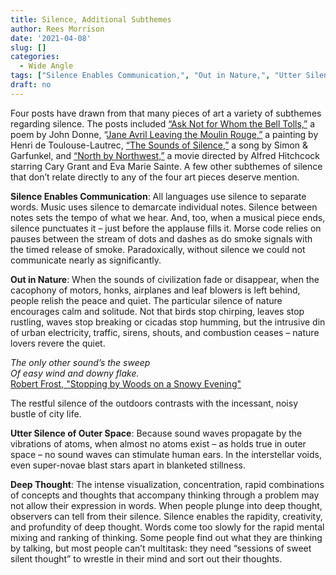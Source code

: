 ```yaml
---
title: Silence, Additional Subthemes
author: Rees Morrison
date: '2021-04-08'
slug: []
categories:
  - Wide Angle
tags: ["Silence Enables Communication,", "Out in Nature,", "Utter Silence of Outer Space,", "Deep Thought",]
draft: no
---
```


Four posts have drawn from that many pieces of art a variety of subthemes regarding silence.  The posts included [“Ask Not for Whom the Bell Tolls,”](https://themesfromart.com/post/2021-04-08-silencedonne/silencedonne/) a poem by John Donne, “[Jane Avril Leaving the Moulin Rouge,”](https://themesfromart.com/post/silenceavril/) a painting by Henri de Toulouse-Lautrec, [“The Sounds of Silence,”](https://themesfromart.com/post/2021-04-08-silencesounds/silencesounds/) a song by Simon & Garfunkel, and [“North by Northwest,”](https://themesfromart.com/post/silencenorthwest/) a movie directed by Alfred Hitchcock starring Cary Grant and Eva Marie Sainte.  A few other subthemes of silence that don’t relate directly to any of the four art pieces deserve mention.

**Silence Enables Communication**:   All languages use silence to separate words.   Music uses silence to demarcate individual notes.  Silence between notes sets the tempo of what we hear.   And, too, when a musical piece ends, silence punctuates it – just before the applause fills it.  Morse code relies on pauses between the stream of dots and dashes as do smoke signals with the timed release of smoke.  Paradoxically, without silence we could not communicate nearly as significantly.

**Out in Nature**:  When the sounds of civilization fade or disappear, when the cacophony of motors, honks, airplanes and leaf blowers is left behind, people relish the peace and quiet.   The particular silence of nature encourages calm and solitude.  Not that birds stop chirping, leaves stop rustling, waves stop breaking or cicadas stop humming, but the intrusive din of urban electricity, traffic, sirens, shouts, and combustion ceases – nature lovers revere the quiet.   

*The only other sound’s the sweep*    
*Of easy wind and downy flake.*   
[Robert Frost, "Stopping by Woods on a Snowy Evening"](Stopping) 

The restful silence of the outdoors contrasts with the incessant, noisy bustle of city life. 

**Utter Silence of Outer Space**:  Because sound waves propagate by the vibrations of atoms, when almost no atoms exist – as holds true in outer space – no sound waves can stimulate human ears.  In the interstellar voids, even super-novae blast stars apart in blanketed stillness.

**Deep Thought**:  The intense visualization, concentration, rapid combinations of concepts and thoughts that accompany thinking through a problem may not allow their expression in words. When people plunge into deep thought, observers can tell from their silence.   Silence enables the rapidity, creativity, and profundity of deep thought.  Words come too slowly for the rapid mental mixing and ranking of thinking.  Some people find out what they are thinking by talking, but most people can’t multitask:  they need “sessions of sweet silent thought” to wrestle in their mind and sort out their thoughts. 
